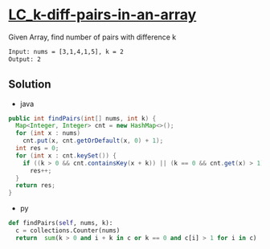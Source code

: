 # [LC_k-diff-pairs-in-an-array](https://leetcode.com/problems/k-diff-pairs-in-an-array)

Given Array, find number of pairs with difference k

```txt
Input: nums = [3,1,4,1,5], k = 2
Output: 2
```

## Solution

* java

```java
public int findPairs(int[] nums, int k) {
  Map<Integer, Integer> cnt = new HashMap<>();
  for (int x : nums)
    cnt.put(x, cnt.getOrDefault(x, 0) + 1);
  int res = 0;
  for (int x : cnt.keySet()) {
    if ((k > 0 && cnt.containsKey(x + k)) || (k == 0 && cnt.get(x) > 1))
      res++;
  }
  return res;
}
```

* py

```py
def findPairs(self, nums, k):
  c = collections.Counter(nums)
  return  sum(k > 0 and i + k in c or k == 0 and c[i] > 1 for i in c)
```
